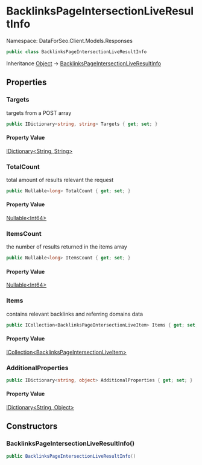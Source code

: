 # BacklinksPageIntersectionLiveResultInfo

Namespace: DataForSeo.Client.Models.Responses

```csharp
public class BacklinksPageIntersectionLiveResultInfo
```

Inheritance [Object](https://docs.microsoft.com/en-us/dotnet/api/system.object) → [BacklinksPageIntersectionLiveResultInfo](./dataforseo.client.models.responses.backlinkspageintersectionliveresultinfo.md)

## Properties

### **Targets**

targets from a POST array

```csharp
public IDictionary<string, string> Targets { get; set; }
```

#### Property Value

[IDictionary&lt;String, String&gt;](https://docs.microsoft.com/en-us/dotnet/api/system.collections.generic.idictionary-2)<br>

### **TotalCount**

total amount of results relevant the request

```csharp
public Nullable<long> TotalCount { get; set; }
```

#### Property Value

[Nullable&lt;Int64&gt;](https://docs.microsoft.com/en-us/dotnet/api/system.nullable-1)<br>

### **ItemsCount**

the number of results returned in the items array

```csharp
public Nullable<long> ItemsCount { get; set; }
```

#### Property Value

[Nullable&lt;Int64&gt;](https://docs.microsoft.com/en-us/dotnet/api/system.nullable-1)<br>

### **Items**

contains relevant backlinks and referring domains data

```csharp
public ICollection<BacklinksPageIntersectionLiveItem> Items { get; set; }
```

#### Property Value

[ICollection&lt;BacklinksPageIntersectionLiveItem&gt;](https://docs.microsoft.com/en-us/dotnet/api/system.collections.generic.icollection-1)<br>

### **AdditionalProperties**

```csharp
public IDictionary<string, object> AdditionalProperties { get; set; }
```

#### Property Value

[IDictionary&lt;String, Object&gt;](https://docs.microsoft.com/en-us/dotnet/api/system.collections.generic.idictionary-2)<br>

## Constructors

### **BacklinksPageIntersectionLiveResultInfo()**

```csharp
public BacklinksPageIntersectionLiveResultInfo()
```
